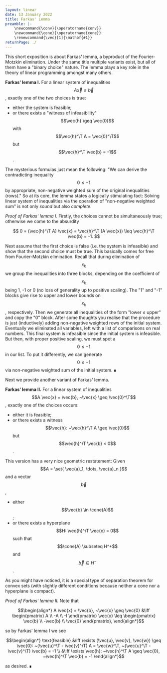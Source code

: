 ```yaml
---
layout: linear
date: 13 January 2022
title: Farkas' Lemma
preamble: |-
    \newcommand{\conv}{\operatorname{conv}}
    \newcommand{\cone}{\operatorname{cone}}
    \renewcommand{\vec}[1]{\mathbf{#1}}
returnPage: ./
---
```


This short exposition is about Farkas' lemma, a byproduct of the Fourier-Motzkin elimination. Under the same title multiple variants exist, but all of them have a "binary choice" nature. The lemma plays a key role in the theory of linear programming amongst many others.

**Farkas' lemma I.**
For a linear system of inequalities $$A \vec{x} \leq \vec{b}$$, exactly one of the two choices is true:

- either the system is feasible;
- or there exists a "witness of infeasibility" $$\vec{h} \geq \vec{0}$$ with $$\vec{h}^\T A = \vec{0}^\T$$ but $$\vec{h}^\T \vec{b} = -1$$.

The mysterious formulas just mean the following: "We can derive the contradicting inequality $$0 \leq -1$$ by appropriate, non-negative weighted sum of the original inequalities (rows)." So at its core, the lemma states a logically stimulating fact: Solving linear system of inequalities via the operation of "non-negative weighted sum" is not only *sound* but also *complete*.

*Proof of Farkas' lemma I.*
Firstly, the choices cannot be simultaneously true; otherwise we come to the absurdity

$$ 0 = (\vec{h}^\T A) \vec{x} = \vec{h}^\T (A \vec{x}) \leq \vec{h}^\T \vec{b} = -1. $$

Next assume that the first choice is false (i.e. the system is infeasible) and show that the second choice must be true. This basically comes for free from Fourier-Motzkin elimination. Recall that during elimination of $$x_k$$ we group the inequalities into three blocks, depending on the coefficient of $$x_k$$ being 1, -1 or 0 (no loss of generality up to positive scaling). The "1" and "-1" blocks give rise to upper and lower bounds on $$x_k$$, respectively. Then we generate all inequalities of the form "lower ≤ upper" and copy the "0" block. After some thoughts you realise that the procedure is just (inductively) adding non-negative weighted rows of the initial system. Eventually we eliminated all variables, left with a list of comparisons on real numbers. This final system is infeasible since the initial system is infeasible. But then, with proper positive scaling, we must spot a $$0 \leq -1$$ in our list. To put it differently, we can generate $$0 \leq -1$$ via non-negative weighted sum of the initial system. ∎

Next we provide another variant of Farkas' lemma.

**Farkas' lemma II.**
For a linear system of inequalities $$A \vec{x} = \vec{b}, ~\vec{x} \geq \vec{0}^\T$$, exactly one of the choices occurs:

- either it is feasible;
- or there exists a witness $$\vec{h}: ~\vec{h}^\T A \geq \vec{0}$$ but $$\vec{h}^\T \vec{b} < 0$$.

This version has a very nice geometric restatement: Given $$A = \set{ \vec{a}_1, \dots, \vec{a}_n }$$ and a vector $$\vec{b}$$,

- either $$\vec{b} \in \cone(A)$$;
- or there exists a hyperplane $$H: \vec{h}^\T \vec{x} = 0$$ such that $$\cone(A) \subseteq H^+$$ and $$\vec{b} \in H^-$$.

As you might have noticed, it is a special type of separation theorem for convex sets (with slightly different conditions because neither a cone nor a hyperplane is compact).

*Proof of Farkas' lemma II.*
Note that

$$\begin{align*}
    A \vec{x} = \vec{b}, ~\vec{x} \geq \vec{0}
    &\iff \begin{pmatrix} A \\ -A \\ -I \end{pmatrix} \vec{x} \leq \begin{pmatrix} \vec{b} \\ -\vec{b} \\ \vec{0} \end{pmatrix},
\end{align*}$$

so by Farkas' lemma I we see

$$\begin{align*}
    \text{feasible}
    &\iff \exists (\vec{u}, \vec{v}, \vec{w}) \geq \vec{0}: ~(\vec{u}^\T - \vec{v}^\T) A = \vec{w}^\T, ~(\vec{u}^\T - \vec{v}^\T) \vec{b} = -1 \\
    &\iff \exists \vec{h}: ~\vec{h}^\T A \geq \vec{0}, ~\vec{h}^\T \vec{b} = -1
\end{align*}$$

as desired. ∎

